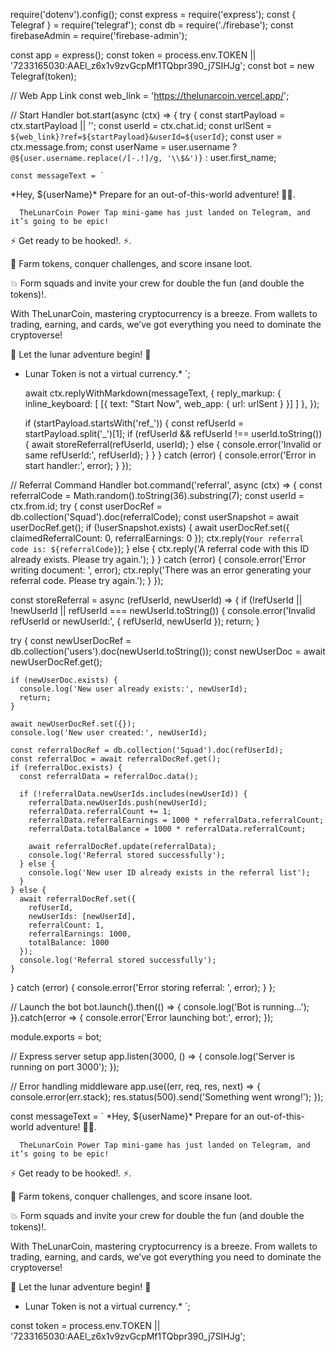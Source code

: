 require('dotenv').config();
const express = require('express');
const { Telegraf } = require('telegraf');
const db = require('./firebase');
const firebaseAdmin = require('firebase-admin');

const app = express();
const token = process.env.TOKEN || '7233165030:AAEl_z6x1v9zvGcpMf1TQbpr390_j7SIHJg';
const bot = new Telegraf(token);

// Web App Link
const web_link = 'https://thelunarcoin.vercel.app/';

// Start Handler
bot.start(async (ctx) => {
  try {
    const startPayload = ctx.startPayload || '';
    const userId = ctx.chat.id;
    const urlSent = `${web_link}?ref=${startPayload}&userId=${userId}`;
    const user = ctx.message.from;
    const userName = user.username ? `@${user.username.replace(/[-.!]/g, '\\$&')}` : user.first_name;

    const messageText = `
*Hey, ${userName}\* Prepare for an out-of-this-world adventure! 🌌🚀\.

      TheLunarCoin Power Tap mini-game has just landed on Telegram, and it’s going to be epic!

⚡ Get ready to be hooked!. ⚡\.

🤑 Farm tokens, conquer challenges, and score insane loot\.

💥 Form squads and invite your crew for double the fun (and double the tokens)!\.

   With TheLunarCoin, mastering cryptocurrency is a breeze. From wallets to trading, earning, and cards, we’ve got everything you need to dominate the cryptoverse!

🚀 Let the lunar adventure begin! 🚀

* Lunar Token is not a virtual currency.*
 `;

    await ctx.replyWithMarkdown(messageText, {
      reply_markup: {
        inline_keyboard: [
          [{ text: "Start Now", web_app: { url: urlSent } }]
        ]
      },
    });

    if (startPayload.startsWith('ref_')) {
      const refUserId = startPayload.split('_')[1];
      if (refUserId && refUserId !== userId.toString()) {
        await storeReferral(refUserId, userId);
      } else {
        console.error('Invalid or same refUserId:', refUserId);
      }
    }
  } catch (error) {
    console.error('Error in start handler:', error);
  }
});

// Referral Command Handler
bot.command('referral', async (ctx) => {
  const referralCode = Math.random().toString(36).substring(7);
  const userId = ctx.from.id;
  try {
    const userDocRef = db.collection('Squad').doc(referralCode);
    const userSnapshot = await userDocRef.get();
    if (!userSnapshot.exists) {
      await userDocRef.set({
        claimedReferralCount: 0,
        referralEarnings: 0
      });
      ctx.reply(`Your referral code is: ${referralCode}`);
    } else {
      ctx.reply('A referral code with this ID already exists. Please try again.');
    }
  } catch (error) {
    console.error('Error writing document: ', error);
    ctx.reply('There was an error generating your referral code. Please try again.');
  }
});

const storeReferral = async (refUserId, newUserId) => {
  if (!refUserId || !newUserId || refUserId === newUserId.toString()) {
    console.error('Invalid refUserId or newUserId:', { refUserId, newUserId });
    return;
  }

  try {
    const newUserDocRef = db.collection('users').doc(newUserId.toString());
    const newUserDoc = await newUserDocRef.get();

    if (newUserDoc.exists) {
      console.log('New user already exists:', newUserId);
      return;
    }

    await newUserDocRef.set({});
    console.log('New user created:', newUserId);

    const referralDocRef = db.collection('Squad').doc(refUserId);
    const referralDoc = await referralDocRef.get();
    if (referralDoc.exists) {
      const referralData = referralDoc.data();

      if (!referralData.newUserIds.includes(newUserId)) {
        referralData.newUserIds.push(newUserId);
        referralData.referralCount += 1;
        referralData.referralEarnings = 1000 * referralData.referralCount;
        referralData.totalBalance = 1000 * referralData.referralCount;

        await referralDocRef.update(referralData);
        console.log('Referral stored successfully');
      } else {
        console.log('New user ID already exists in the referral list');
      }
    } else {
      await referralDocRef.set({
        refUserId,
        newUserIds: [newUserId],
        referralCount: 1,
        referralEarnings: 1000,
        totalBalance: 1000
      });
      console.log('Referral stored successfully');
    }
  } catch (error) {
    console.error('Error storing referral: ', error);
  }
};

// Launch the bot
bot.launch().then(() => {
  console.log('Bot is running...');
}).catch(error => {
  console.error('Error launching bot:', error);
});

module.exports = bot;

// Express server setup
app.listen(3000, () => {
  console.log('Server is running on port 3000');
});

// Error handling middleware
app.use((err, req, res, next) => {
  console.error(err.stack);
  res.status(500).send('Something went wrong!');
});


  const messageText = `
*Hey, ${userName}\* Prepare for an out-of-this-world adventure! 🌌🚀\.

      TheLunarCoin Power Tap mini-game has just landed on Telegram, and it’s going to be epic!

⚡ Get ready to be hooked!. ⚡\.

🤑 Farm tokens, conquer challenges, and score insane loot\.

💥 Form squads and invite your crew for double the fun (and double the tokens)!\.

   With TheLunarCoin, mastering cryptocurrency is a breeze. From wallets to trading, earning, and cards, we’ve got everything you need to dominate the cryptoverse!

🚀 Let the lunar adventure begin! 🚀

* Lunar Token is not a virtual currency.*
 `;

const token = process.env.TOKEN || '7233165030:AAEl_z6x1v9zvGcpMf1TQbpr390_j7SIHJg';
